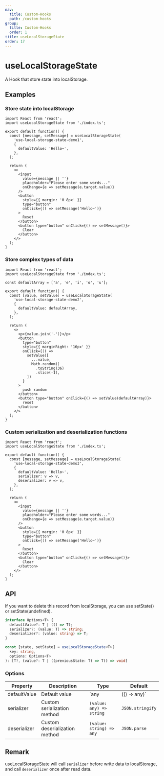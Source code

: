 ```yaml
---
nav:
  title: Custom-Hooks
  path: /custom-hooks
group:
  title: Custom-Hooks
  order: 1
title: useLocalStorageState
order: 17
---
```


# useLocalStorageState

A Hook that store state into localStorage.

## Examples

### Store state into localStorage

```tsx
import React from 'react';
import useLocalStorageState from './index.ts';

export default function() {
  const [message, setMessage] = useLocalStorageState(
    'use-local-storage-state-demo1',
    {
      defaultValue: 'Hello~',
    },
  );

  return (
    <>
      <input
        value={message || ''}
        placeholder="Please enter some words..."
        onChange={e => setMessage(e.target.value)}
      />
      <button
        style={{ margin: '0 8px' }}
        type="button"
        onClick={() => setMessage('Hello~')}
      >
        Reset
      </button>
      <button type="button" onClick={() => setMessage()}>
        Clear
      </button>
    </>
  );
}
```

### Store complex types of data

```tsx
import React from 'react';
import useLocalStorageState from './index.ts';

const defaultArray = ['a', 'e', 'i', 'o', 'u'];

export default function() {
  const [value, setValue] = useLocalStorageState(
    'use-local-storage-state-demo2',
    {
      defaultValue: defaultArray,
    },
  );

  return (
    <>
      <p>{value.join('-')}</p>
      <button
        type="button"
        style={{ marginRight: '16px' }}
        onClick={() =>
          setValue([
            ...value,
            Math.random()
              .toString(36)
              .slice(-1),
          ])
        }
      >
        push random
      </button>
      <button type="button" onClick={() => setValue(defaultArray)}>
        reset
      </button>
    </>
  );
}
```

### Custom serialization and deserialization functions

```tsx
import React from 'react';
import useLocalStorageState from './index.ts';

export default function() {
  const [message, setMessage] = useLocalStorageState(
    'use-local-storage-state-demo3',
    {
      defaultValue: 'Hello~',
      serializer: v => v,
      deserializer: v => v,
    },
  );

  return (
    <>
      <input
        value={message || ''}
        placeholder="Please enter some words..."
        onChange={e => setMessage(e.target.value)}
      />
      <button
        style={{ margin: '0 8px' }}
        type="button"
        onClick={() => setMessage('Hello~')}
      >
        Reset
      </button>
      <button type="button" onClick={() => setMessage()}>
        Clear
      </button>
    </>
  );
}
```

## API

If you want to delete this record from localStorage, you can use setState() or setState(undefined).

```typescript
interface Options<T> {
  defaultValue?: T | (() => T);
  serializer?: (value: T) => string;
  deserializer?: (value: string) => T;
}

const [state, setState] = useLocalStorageState<T>(
  key: string,
  options: Options<T>
): [T?, (value?: T | ((previousState: T) => T)) => void]
```

### Options

| Property     | Description                   | Type                     | Default          |
| ------------ | ----------------------------- | ------------------------ | ---------------- |
| defaultValue | Default value                 | `any | (() => any)`      | -                |
| serializer   | Custom serialization method   | `(value: any) => string` | `JSON.stringify` |
| deserializer | Custom deserialization method | `(value: string) => any` | `JSON.parse`     |

## Remark

useLocalStorageState will call `serializer` before write data to localStorage, and call `deserializer` once after read data.
